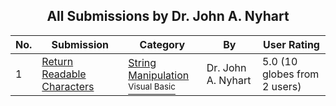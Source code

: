 ﻿<div align="center">

## All Submissions by Dr\. John A\. Nyhart

</div>

No.  | Submission | Category | By   | User Rating
---- | ---------- | -------- | ---- | -----------
1 | [Return Readable Characters<br />](https://github.com/Planet-Source-Code/dr-john-a-nyhart-return-readable-characters__1-24698) | [String Manipulation<br /><sup>Visual Basic</sup>](../ByCategory/string-manipulation__1-5.md) | Dr\. John A\. Nyhart | 5.0 (10 globes from 2 users)
